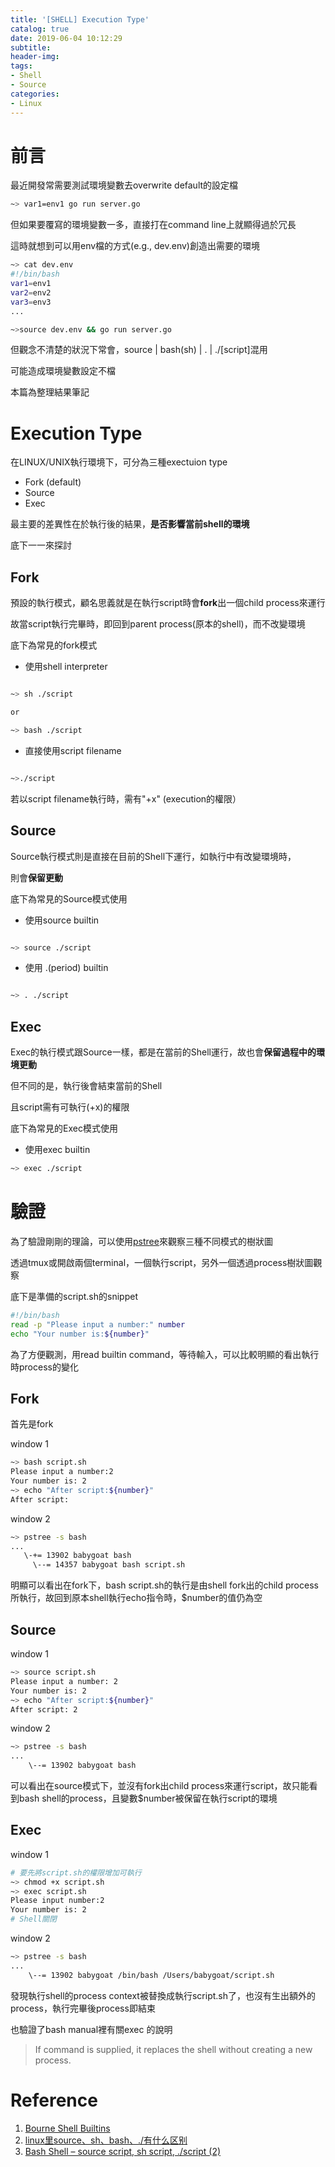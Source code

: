 ```yaml
---
title: '[SHELL] Execution Type'
catalog: true
date: 2019-06-04 10:12:29
subtitle:
header-img:
tags:
- Shell
- Source
categories:
- Linux
---
```


# 前言

最近開發常需要測試環境變數去overwrite default的設定檔

```bash
~> var1=env1 go run server.go

```

但如果要覆寫的環境變數一多，直接打在command line上就顯得過於冗長

這時就想到可以用env檔的方式(e.g., dev.env)創造出需要的環境

```bash
~> cat dev.env
#!/bin/bash
var1=env1
var2=env2
var3=env3
...

~>source dev.env && go run server.go
```

但觀念不清楚的狀況下常會，source | bash(sh) | . | ./[script]混用

可能造成環境變數設定不檔

本篇為整理結果筆記

# Execution Type

在LINUX/UNIX執行環境下，可分為三種exectuion type

* Fork (default)
* Source
* Exec

最主要的差異性在於執行後的結果，**是否影響當前shell的環境**

底下一一來探討

## Fork

預設的執行模式，顧名思義就是在執行script時會**fork**出一個child process來運行

故當script執行完畢時，即回到parent process(原本的shell)，而不改變環境

底下為常見的fork模式

* 使用shell interpreter

```bash

~> sh ./script

or

~> bash ./script

```

* 直接使用script filename

```bash

~>./script

```

若以script filename執行時，需有"+x" (execution的權限）

## Source

Source執行模式則是直接在目前的Shell下運行，如執行中有改變環境時，

則會**保留更動**

底下為常見的Source模式使用

* 使用source builtin

```bash

~> source ./script

```

* 使用 .(period) builtin

```bash

~> . ./script

```

## Exec

Exec的執行模式跟Source一樣，都是在當前的Shell運行，故也會**保留過程中的環境更動**

但不同的是，執行後會結束當前的Shell

且script需有可執行(+x)的權限

底下為常見的Exec模式使用

* 使用exec builtin

```bash
~> exec ./script

```

# 驗證

為了驗證剛剛的理論，可以使用[pstree](http://man7.org/linux/man-pages/man1/pstree.1.html)來觀察三種不同模式的樹狀圖

透過tmux或開啟兩個terminal，一個執行script，另外一個透過process樹狀圖觀察

底下是準備的script.sh的snippet

```bash
#!/bin/bash
read -p "Please input a number:" number
echo "Your number is:${number}" 

```

為了方便觀測，用read builtin command，等待輸入，可以比較明顯的看出執行時process的變化

## Fork

首先是fork

window 1

```bash
~> bash script.sh
Please input a number:2
Your number is: 2
~> echo "After script:${number}"
After script:
```

window 2

```bash
~> pstree -s bash
...
   \-+= 13902 babygoat bash
     \--= 14357 babygoat bash script.sh

```

明顯可以看出在fork下，bash script.sh的執行是由shell fork出的child process所執行，故回到原本shell執行echo指令時，$number的值仍為空

## Source

window 1

```bash
~> source script.sh
Please input a number: 2
Your number is: 2
~> echo "After script:${number}"
After script: 2

```

window 2

```bash
~> pstree -s bash
...
    \--= 13902 babygoat bash

```

可以看出在source模式下，並沒有fork出child process來運行script，故只能看到bash shell的process，且變數$number被保留在執行script的環境

## Exec

window 1

```bash
# 要先將script.sh的權限增加可執行
~> chmod +x script.sh
~> exec script.sh
Please input number:2
Your number is: 2
# Shell關閉

```

window 2

```bash
~> pstree -s bash
...
    \--= 13902 babygoat /bin/bash /Users/babygoat/script.sh

```

發現執行shell的process context被替換成執行script.sh了，也沒有生出額外的process，執行完畢後process即結束

也驗證了bash manual裡有關exec 的說明
> If command is supplied, it replaces the shell without creating a new process.

# Reference

1. [Bourne Shell Builtins](https://www.gnu.org/software/bash/manual/bash.html#Bourne-Shell-Builtins)
2. [linux里source、sh、bash、./有什么区别](https://www.cnblogs.com/pcat/p/5467188.html)
3. [Bash Shell – source script, sh script, ./script (2)](http://benjr.tw/97083)

